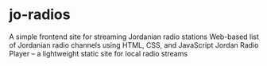 # jo-radios
A simple frontend site for streaming Jordanian radio stations  Web-based list of Jordanian radio channels using HTML, CSS, and JavaScript  Jordan Radio Player – a lightweight static site for local radio streams
